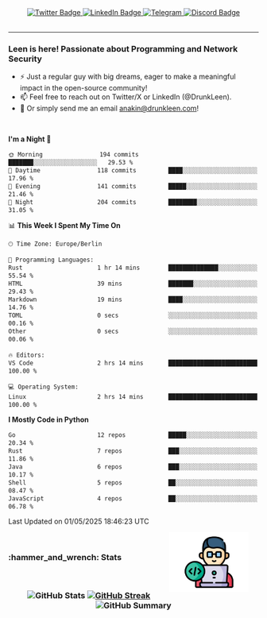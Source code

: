 <div id="badges" align="center">
  <a href="https://twitter.com/DrunkLeen">
    <img src="https://img.shields.io/badge/Twitter-blue?style=for-the-badge&logo=twitter&logoColor=white" alt="Twitter Badge"/>
  </a>
  <a href="https://www.instagram.com/reza.df.x">  
    <img src="https://img.shields.io/badge/LinkedIn-skyblue?style=for-the-badge&logo=LinkedIn&logoColor=black" alt="LinkedIn Badge"/>
  </a>
  <a href="http://telegram.me/rezadfx">
    <img src="https://img.shields.io/badge/Telegram-white?style=for-the-badge&logo=telegram&logoColor=blue" alt=Telegram Badge"/>
  </a>
  <a href="https://discord.com/users/DrunkLeen">
    <img src="https://img.shields.io/badge/Discord-gray?style=for-the-badge&logo=discord&logoColor=white" alt="Discord Badge"/>
  </a>
  <br>
  <img src="https://komarev.com/ghpvc/?username=drunkleen&style=flat-square&color=red" alt=""/>
</div>


---



### Leen is here! Passionate about Programming and Network Security

-	:zap: Just a regular guy with big dreams, eager to make a meaningful impact in the open-source community!
-	:mailbox: Feel free to reach out on Twitter/X or LinkedIn (@DrunkLeen).
-	:email: Or simply send me an email [anakin@drunkleen.com](mailto:anakin@drunkleen.com)!



<br>

<!-- <details>
<summary><b>:gear: &nbsp;Git statistics</b></summary>
<br>

[![Top Langs](https://github-readme-stats.vercel.app/api/top-langs/?username=drunkleen&layout=compact&theme=github_dark#gh-dark-mode-only)](https://github.com/drunkleen/github-readme-stats)
[![Top Langs](https://github-readme-stats.vercel.app/api/top-langs/?username=drunkleen&layout=compact&theme=vue#gh-light-mode-only)](https://github.com/drunkleen/github-readme-stats)
[![DrunkLeen's GitHub stats-Dark](https://github-readme-stats.vercel.app/api?username=drunkleen&show_icons=true&theme=github_dark#gh-dark-mode-only)](https://github.com/drunkleen/)
[![DrunkLeen's GitHub stats-Light](https://github-readme-stats.vercel.app/api?username=drunkleen&show_icons=true&theme=vue#gh-light-mode-only)](https://github.com/drunkleen/github-readme-stats)
[![willianrod's wakatime stats](https://github-readme-stats.vercel.app/api/wakatime?username=drunkleen&theme=github_dark#gh-dark-mode-only)](https://github.com/drunkleen/github-readme-stats)
[![willianrod's wakatime stats](https://github-readme-stats.vercel.app/api/wakatime?username=drunkleen&layout=compact&theme=vue#gh-light-mode-only)](https://github.com/drunkleen/github-readme-stats)

</details> -->


<!--START_SECTION:waka-->
**I'm a Night 🦉** 

```text
🌞 Morning                194 commits         ███████░░░░░░░░░░░░░░░░░░   29.53 % 
🌆 Daytime                118 commits         ████░░░░░░░░░░░░░░░░░░░░░   17.96 % 
🌃 Evening                141 commits         █████░░░░░░░░░░░░░░░░░░░░   21.46 % 
🌙 Night                  204 commits         ████████░░░░░░░░░░░░░░░░░   31.05 % 
```


📊 **This Week I Spent My Time On** 

```text
🕑︎ Time Zone: Europe/Berlin

💬 Programming Languages: 
Rust                     1 hr 14 mins        ██████████████░░░░░░░░░░░   55.54 % 
HTML                     39 mins             ███████░░░░░░░░░░░░░░░░░░   29.43 % 
Markdown                 19 mins             ████░░░░░░░░░░░░░░░░░░░░░   14.76 % 
TOML                     0 secs              ░░░░░░░░░░░░░░░░░░░░░░░░░   00.16 % 
Other                    0 secs              ░░░░░░░░░░░░░░░░░░░░░░░░░   00.06 % 

🔥 Editors: 
VS Code                  2 hrs 14 mins       █████████████████████████   100.00 % 

💻 Operating System: 
Linux                    2 hrs 14 mins       █████████████████████████   100.00 % 
```

**I Mostly Code in Python** 

```text
Go                       12 repos            █████░░░░░░░░░░░░░░░░░░░░   20.34 % 
Rust                     7 repos             ███░░░░░░░░░░░░░░░░░░░░░░   11.86 % 
Java                     6 repos             ███░░░░░░░░░░░░░░░░░░░░░░   10.17 % 
Shell                    5 repos             ██░░░░░░░░░░░░░░░░░░░░░░░   08.47 % 
JavaScript               4 repos             ██░░░░░░░░░░░░░░░░░░░░░░░   06.78 % 
```




 Last Updated on 01/05/2025 18:46:23 UTC
<!--END_SECTION:waka-->

<img align='right' height='120' style="margin-right:20px" src='assets/img/programmer.png' alt='Programmer'>


<p align="center">
<br>
<summary><h3><b>:hammer_and_wrench: Stats</b></h3></summary>
<br>

<h3 align="center">
  
![GitHub Stats](http://github-profile-summary-cards.vercel.app/api/cards/stats?username=drunkleen&theme=tokyonight) [![GitHub Streak](https://github-readme-streak-stats.herokuapp.com?user=drunkleen&theme=tokyonight&hide_border=true&date_format=j%20M%5B%20Y%5D&card_width=480)](https://git.io/streak-stats)
![GitHub Summary](http://github-profile-summary-cards.vercel.app/api/cards/profile-details?username=drunkleen&theme=tokyonight)

</h3>
